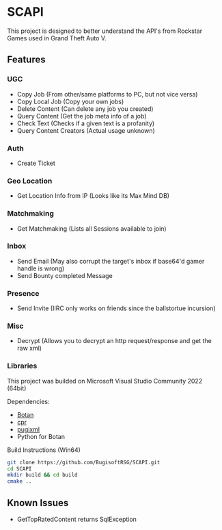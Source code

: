 # SCAPI

This project is designed to better understand the API's from Rockstar Games used in Grand Theft Auto V.

## Features

### UGC
- Copy Job (From other/same platforms to PC, but not vice versa)
- Copy Local Job (Copy your own jobs)
- Delete Content (Can delete any job you created)
- Query Content (Get the job meta info of a job)
- Check Text (Checks if a given text is a profanity)
- Query Content Creators (Actual usage unknown)

### Auth
- Create Ticket

### Geo Location
- Get Location Info from IP (Looks like its Max Mind DB)

### Matchmaking
- Get Matchmaking (Lists all Sessions available to join)

### Inbox
- Send Email (May also corrupt the target's inbox if base64'd gamer handle is wrong)
- Send Bounty completed Message

### Presence
- Send Invite (IIRC only works on friends since the ballstortue incursion)

### Misc
- Decrypt (Allows you to decrypt an http request/response and get the raw xml)

### Libraries

This project was builded on Microsoft Visual Studio Community 2022 (64bit)

Dependencies: 
- [Botan](https://github.com/randombit/botan)
- [cpr](https://github.com/libcpr/cpr)
- [pugixml](https://github.com/libcpr/cpr)
- Python for Botan

Build Instructions (Win64)
```bash
git clone https://github.com/BugisoftRSG/SCAPI.git
cd SCAPI
mkdir build && cd build
cmake ..
```

## Known Issues
- GetTopRatedContent returns SqlException
